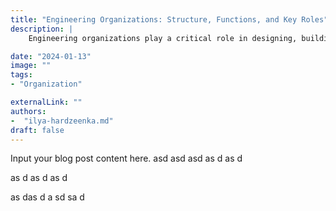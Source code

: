 ```yaml
---
title: "Engineering Organizations: Structure, Functions, and Key Roles"
description: |
    Engineering organizations play a critical role in designing, building, and maintaining complex systems and products across various industries. This blog post examines the typical structure of engineering organizations, including specialized departments such as design, research and development, quality assurance, and operations. It also highlights the key roles within these organizations—from engineers and project managers to technical leads and support staff. By understanding how engineering organizations are structured and how they function, readers can gain insights into the collaborative processes that drive innovation and technical excellence.

date: "2024-01-13"
image: ""
tags:
- "Organization"

externalLink: ""
authors:
-  "ilya-hardzeenka.md"
draft: false
---
```

Input your blog post content here.
asd
asd
asd
as
d
as
d

as
d
as
d
as
d

as
das
d
a
sd
sa
d